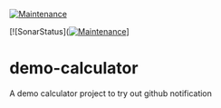 <!-- TITLE/ -->
[![Maintenance](https://img.shields.io/badge/Maintained%3F-yes-green.svg)](https://GitHub.com/Naereen/StrapDown.js/graphs/commit-activity)

[![SonarStatus]([![Maintenance](https://img.shields.io/badge/Maintained%3F-yes-green.svg)](https://GitHub.com/Naereen/StrapDown.js/graphs/commit-activity)]
<!-- /BADGES -->
# demo-calculator
A demo calculator project to try out github notification


